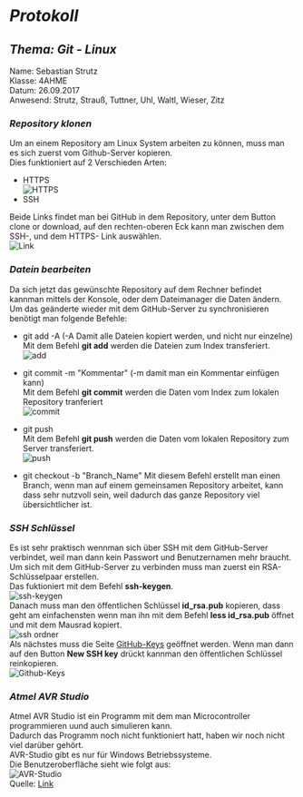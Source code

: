 # *Protokoll*
## *Thema: Git - Linux*
 Name:   Sebastian Strutz  
 Klasse: 4AHME  
 Datum: 26.09.2017  
 Anwesend: Strutz, Strauß, Tuttner, Uhl, Waltl, Wieser, Zitz  
### *Repository klonen*  
Um an einem Repository am Linux System arbeiten zu können, muss man es sich zuerst vom Github-Server kopieren.  
Dies funktioniert auf 2 Verschieden Arten:
* HTTPS  
![HTTPS](https://github.com/HTLMechatronics/m14-la1-sx/blob/strsem13/strsem13/Befehl%20clone.png) 
* SSH  

Beide Links findet man bei GitHub in dem Repository, unter dem Button clone or download, auf den rechten-oberen Eck kann man zwischen dem SSH-, und dem HTTPS- Link auswählen.  
![Link](https://github.com/HTLMechatronics/m14-la1-sx/blob/strsem13/strsem13/Links%20vom%20Repository.png)  

### *Datein bearbeiten*  
Da sich jetzt das gewünschte Repository auf dem Rechner befindet kannman mittels der Konsole, oder dem Dateimanager die Daten ändern. Um das geänderte wieder mit dem GitHub-Server zu synchronisieren benötigt man folgende Befehle:  

* git add -A (-A Damit alle Dateien kopiert werden, und nicht nur einzelne)  
Mit dem Befehl **git add** werden die Dateien zum Index transferiert.  
![add](https://github.com/HTLMechatronics/m14-la1-sx/blob/strsem13/strsem13/git%20add.png)  

* git commit -m "Kommentar" (-m damit man ein Kommentar einfügen kann)  
Mit dem Befehl **git commit** werden die Daten vom Index zum lokalen Repository tranferiert  
![commit](https://github.com/HTLMechatronics/m14-la1-sx/blob/strsem13/strsem13/git%20commit.png)

* git push  
Mit dem Befehl **git push** werden die Daten vom lokalen Repository zum Server transferiert.  
![push](https://github.com/HTLMechatronics/m14-la1-sx/blob/strsem13/strsem13/git%20push.png)  

* git checkout -b "Branch_Name"
Mit diesem Befehl erstellt man einen Branch, wenn man auf einem gemeinsamen Repository arbeitet, kann dass sehr nutzvoll sein, weil dadurch das ganze Repository viel übersichtlicher ist.  

### *SSH Schlüssel*  
Es ist sehr praktisch wennman sich über SSH mit dem GitHub-Server verbindet, weil man dann kein Passwort und Benutzernamen mehr braucht. Um sich mit dem GitHub-Server zu verbinden muss man zuerst ein RSA-Schlüsselpaar erstellen.  
Das fuktioniert mit dem Befehl **ssh-keygen**.    
![ssh-keygen](https://github.com/HTLMechatronics/m14-la1-sx/blob/strsem13/strsem13/ssh-keygen.png)  
Danach muss man den öffentlichen Schlüssel **id_rsa.pub** kopieren, dass geht am einfachensten wenn man ihn mit dem Befehl **less id_rsa.pub** öffnet und mit dem Mausrad kopiert.  
![ssh ordner](https://github.com/HTLMechatronics/m14-la1-sx/blob/strsem13/strsem13/ssh%20ordner.png)  
Als nächstes muss die Seite [GitHub-Keys](https://github.com/settings/keys) geöffnet werden. Wenn man dann auf den Button **New SSH key** drückt kannman den öffentlichen Schlüssel reinkopieren.  
![Github-Keys](https://github.com/HTLMechatronics/m14-la1-sx/blob/strsem13/strsem13/SSH.png)  

### *Atmel AVR Studio*  
Atmel AVR Studio ist ein Programm mit dem man Microcontroller programmieren uund auch simulieren kann.  
Dadurch das Programm noch nicht funktioniert hatt, haben wir noch nicht viel darüber gehört.  
AVR-Studio gibt es nur für Windows Betriebssysteme.  
Die Benutzeroberfläche sieht wie folgt aus:  
![AVR-Studio](https://maxembedded.files.wordpress.com/2011/06/avr-studio-new-project-start-screen.png)  
Quelle: [Link](http://maxembedded.com/2011/06/using-avr-studio-5/)
